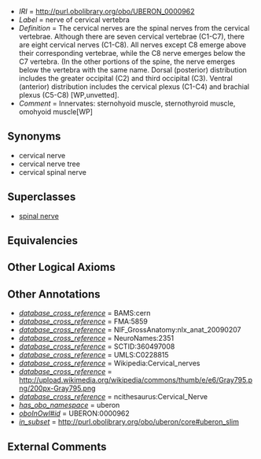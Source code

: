  * *IRI* = http://purl.obolibrary.org/obo/UBERON_0000962
 * *Label* = nerve of cervical vertebra
 * *Definition* = The cervical nerves are the spinal nerves from the cervical vertebrae. Although there are seven cervical vertebrae (C1-C7), there are eight cervical nerves (C1-C8). All nerves except C8 emerge above their corresponding vertebrae, while the C8 nerve emerges below the C7 vertebra. (In the other portions of the spine, the nerve emerges below the vertebra with the same name. Dorsal (posterior) distribution includes the greater occipital (C2) and third occipital (C3). Ventral (anterior) distribution includes the cervical plexus (C1-C4) and brachial plexus (C5-C8) [WP,unvetted].
 * *Comment* = Innervates: sternohyoid muscle, sternothyroid muscle, omohyoid muscle[WP]

## Synonyms

 * cervical nerve
 * cervical nerve tree
 * cervical spinal nerve

## Superclasses

 * [spinal nerve](../../UBERON/80/UBERON_0001780.md)

## Equivalencies


## Other Logical Axioms


## Other Annotations

 * *[database_cross_reference](../../ef/oboInOwl#hasDbXref.md)* = BAMS:cern
 * *[database_cross_reference](../../ef/oboInOwl#hasDbXref.md)* = FMA:5859
 * *[database_cross_reference](../../ef/oboInOwl#hasDbXref.md)* = NIF_GrossAnatomy:nlx_anat_20090207
 * *[database_cross_reference](../../ef/oboInOwl#hasDbXref.md)* = NeuroNames:2351
 * *[database_cross_reference](../../ef/oboInOwl#hasDbXref.md)* = SCTID:360497008
 * *[database_cross_reference](../../ef/oboInOwl#hasDbXref.md)* = UMLS:C0228815
 * *[database_cross_reference](../../ef/oboInOwl#hasDbXref.md)* = Wikipedia:Cervical_nerves
 * *[database_cross_reference](../../ef/oboInOwl#hasDbXref.md)* = http://upload.wikimedia.org/wikipedia/commons/thumb/e/e6/Gray795.png/200px-Gray795.png
 * *[database_cross_reference](../../ef/oboInOwl#hasDbXref.md)* = ncithesaurus:Cervical_Nerve
 * *[has_obo_namespace](../../ce/oboInOwl#hasOBONamespace.md)* = uberon
 * *[oboInOwl#id](../../id/oboInOwl#id.md)* = UBERON:0000962
 * *[in_subset](../../et/oboInOwl#inSubset.md)* = http://purl.obolibrary.org/obo/uberon/core#uberon_slim

## External Comments

